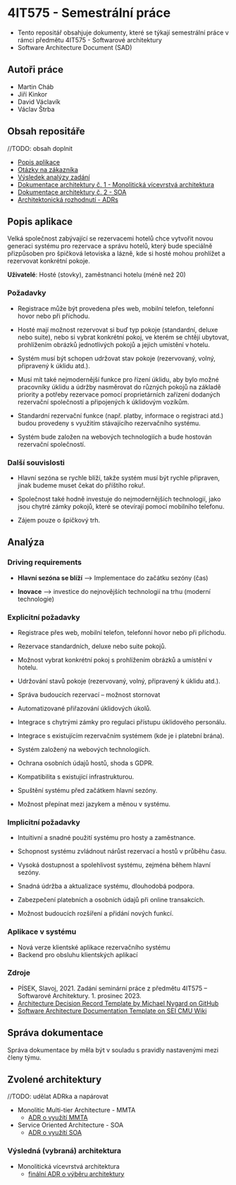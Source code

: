 # 4IT575 - Semestrální práce

- Tento repositář obsahjuje dokumenty, které se týkají semestrální práce v rámci předmětu 4IT575 - Softwarové architektury
- Software Architecture Document (SAD)

## Autoři práce

- Martin Cháb
- Jiří Kinkor
- David Václavík
- Václav Štrba

## Obsah repositáře

//TODO: obsah doplnit

- [Popis aplikace](#popis-aplikace "Popis aplikace")
- [Otázky na zákazníka](./documents/QA/README.md)
- [Výsledek analýzy zadání](#analýza)
- [Dokumentace architektury č. 1 - Monolitická vícevrstvá architektura](./documents/architectures/MMTA/README.md)
- [Dokumentace architektury č. 2 - SOA](./documents/architectures/SOA/README.md)
- [Architektonická rozhodnutí - ADRs](./documents/decisions/README.md)

## Popis aplikace

Velká společnost zabývající se rezervacemi hotelů chce vytvořit novou generaci systému pro rezervace a správu hotelů, který bude speciálně přizpůsoben pro špičková letoviska a lázně, kde si hosté mohou prohlížet a rezervovat konkrétní pokoje.

**Uživatelé**: Hosté (stovky), zaměstnanci hotelu (méně než 20)

### Požadavky

- Registrace může být provedena přes web, mobilní telefon, telefonní hovor nebo při příchodu.

- Hosté mají možnost rezervovat si buď typ pokoje (standardní, deluxe nebo suite), nebo si vybrat konkrétní pokoj, ve kterém se chtějí ubytovat, prohlížením obrázků jednotlivých pokojů a jejich umístění v hotelu.
- Systém musí být schopen udržovat stav pokoje (rezervovaný, volný, připravený k úklidu atd.).

- Musí mít také nejmodernější funkce pro řízení úklidu, aby bylo možné pracovníky úklidu a údržby nasměrovat do různých pokojů na základě priority a potřeby rezervace pomocí proprietárních zařízení dodaných rezervační společností a připojených k úklidovým vozíkům.

- Standardní rezervační funkce (např. platby, informace o registraci atd.) budou provedeny s využitím stávajícího rezervačního systému.

- Systém bude založen na webových technologiích a bude hostován rezervační společností.

### Další souvislosti

- Hlavní sezóna se rychle blíží, takže systém musí být rychle připraven, jinak budeme muset čekat do příštího roku!.

- Společnost také hodně investuje do nejmodernějších technologií, jako jsou chytré zámky pokojů, které se otevírají pomocí mobilního telefonu.

- Zájem pouze o špičkový trh.

## Analýza

### Driving requirements

- **Hlavní sezóna se blíží** –> Implementace do začátku sezóny (čas)

- **Inovace** –> investice do nejnovějších technologií na trhu (moderní technologie)

### Explicitní požadavky

- Registrace přes web, mobilní telefon, telefonní hovor nebo při příchodu.

- Rezervace standardních, deluxe nebo suite pokojů.

- Možnost vybrat konkrétní pokoj s prohlížením obrázků a umístění v hotelu.

- Udržování stavů pokoje (rezervovaný, volný, připravený k úklidu atd.).

- Správa budoucích rezervací – možnost stornovat

- Automatizované přiřazování úklidových úkolů.

- Integrace s chytrými zámky pro regulaci přístupu úklidového personálu.

- Integrace s existujícím rezervačním systémem (kde je i platební brána).

- Systém založený na webových technologiích.

- Ochrana osobních údajů hostů, shoda s GDPR.

- Kompatibilita s existující infrastrukturou.

- Spuštění systému před začátkem hlavní sezóny.

- Možnost přepínat mezi jazykem a měnou v systému.

### Implicitní požadavky

- Intuitivní a snadné použití systému pro hosty a zaměstnance.

- Schopnost systému zvládnout nárůst rezervací a hostů v průběhu času.

- Vysoká dostupnost a spolehlivost systému, zejména během hlavní sezóny.

- Snadná údržba a aktualizace systému, dlouhodobá podpora.

- Zabezpečení platebních a osobních údajů při online transakcích.

- Možnost budoucích rozšíření a přidání nových funkcí.

### Aplikace v systému

- Nová verze klientské aplikace rezervačního systému
- Backend pro obsluhu klientských aplikací

### Zdroje

- PÍSEK, Slavoj, 2021. Zadání seminární práce z předmětu 4IT575 – Softwarové Architektury. 1. prosinec 2023.
- [Architecture Decision Record Template by Michael Nygard on GitHub](https://github.com/joelparkerhenderson/architecture-decision-record/tree/main/locales/en/templates/decision-record-template-by-michael-nygard)
- [Software Architecture Documentation Template on SEI CMU Wiki](https://wiki.sei.cmu.edu/confluence/display/SAD/Software+Architecture+Documentation+Template)

## Správa dokumentace

Správa dokumentace by měla být v souladu s pravidly nastavenými mezi členy týmu.

## Zvolené architektury

//TODO: udělat ADRka a napárovat

- Monolitic Multi-tier Architecture - MMTA
  - [ADR o využítí MMTA](./dokumentace/EDA/rozhodnutí/2-celkova-architektura/ "ADR o využítí EDA")
- Service Oriented Architecture - SOA
  - [ADR o využítí SOA](./dokumentace/SOA/rozhodnutí/2-celkova-architektura/ "ADR o využítí SOA")

### Výsledná (vybraná) architektura

- Monolitická vícevrstvá architektura
  - [finální ADR o výběru architektury](./dokumentace/EDA/rozhodnutí/2-celkova-architektura/)
